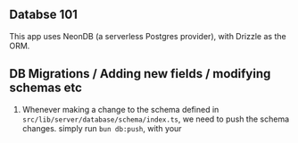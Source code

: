 ## Databse 101

This app uses NeonDB (a serverless Postgres provider), with Drizzle as the ORM.

## DB Migrations / Adding new fields / modifying schemas etc

1. Whenever making a change to the schema defined in `src/lib/server/database/schema/index.ts`, we need to push the schema changes. simply run `bun db:push`, with your
